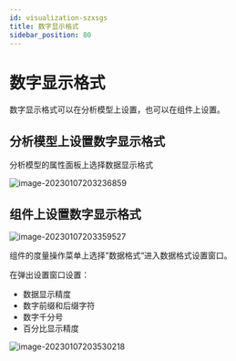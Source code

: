 ```yaml
---
id: visualization-szxsgs
title: 数字显示格式
sidebar_position: 80
---
```

# 数字显示格式

数字显示格式可以在分析模型上设置，也可以在组件上设置。

## 分析模型上设置数字显示格式

分析模型的属性面板上选择数据显示格式

![image-20230107203236859](../../static/img/datafor/visualizer/image-20230107203236859.png)

## 组件上设置数字显示格式

![image-20230107203359527](../../static/img/datafor/visualizer/image-20230107203359527.png)

组件的度量操作菜单上选择”数据格式“进入数据格式设置窗口。

在弹出设置窗口设置：
- 数据显示精度
- 数字前缀和后缀字符
- 数字千分号
- 百分比显示精度

![image-20230107203530218](../../static/img/datafor/visualizer/image-20230107203530218.png)
